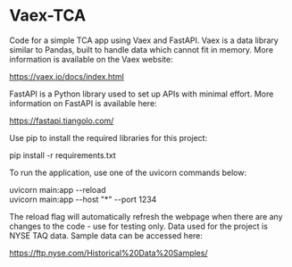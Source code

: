 # Vaex-TCA
Code for a simple TCA app using Vaex and FastAPI. Vaex is a data library similar to Pandas, built to handle data which cannot fit in memory. More information is available on the Vaex website:

https://vaex.io/docs/index.html

FastAPI is a Python library used to set up APIs with minimal effort. More information on FastAPI is available here:

https://fastapi.tiangolo.com/

Use pip to install the required libraries for this project:

pip install -r requirements.txt

To run the application, use one of the uvicorn commands below:

uvicorn main:app --reload  
uvicorn main:app --host "*" --port 1234

The reload flag will automatically refresh the webpage when there are any changes to the code - use for testing only. Data used for the project is NYSE TAQ data. Sample data can be accessed here:

https://ftp.nyse.com/Historical%20Data%20Samples/
